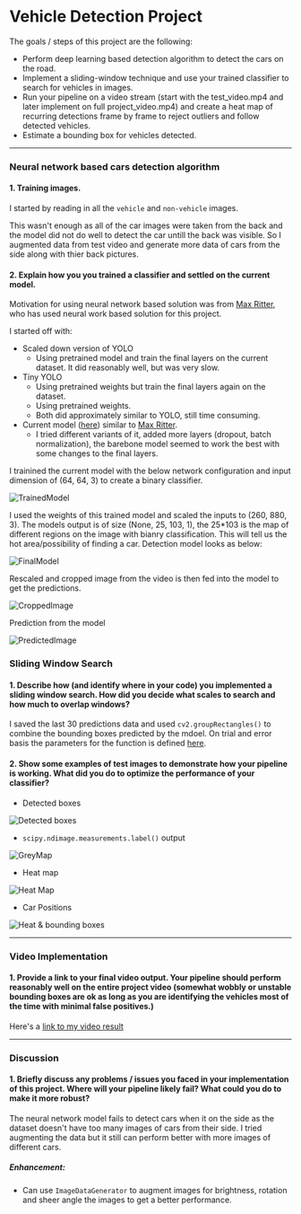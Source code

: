 # **Vehicle Detection Project**

The goals / steps of this project are the following:

* Perform deep learning based detection algorithm to detect the cars on the road.
* Implement a sliding-window technique and use your trained classifier to search for vehicles in images.
* Run your pipeline on a video stream (start with the test_video.mp4 and later implement on full project_video.mp4) and create a heat map of recurring detections frame by frame to reject outliers and follow detected vehicles.
* Estimate a bounding box for vehicles detected.
---
### Neural network based cars detection algorithm

#### 1. Training images.

I started by reading in all the `vehicle` and `non-vehicle` images.

This wasn't enough as all of the car images were taken from the back and the model did not do well to detect the car untill the back was visible. So I augmented data from test video and generate more data of cars from the side along with thier back pictures.

#### 2. Explain how you you trained a classifier and settled on the current model.

Motivation for using neural network based solution was from [Max Ritter](https://github.com/maxritter/SDC-Vehicle-Lane-Detection), who has used neural work based solution for this project.

I started off with: 
* Scaled down version of YOLO
    - Using pretrained model and train the final layers on the current dataset. It did reasonably well, but was very slow.
* Tiny YOLO
    - Using pretrained weights but train the final layers again on the dataset.
    - Using pretrained weights.
    - Both did approximately similar to YOLO, still time consuming.
* Current model ([here](https://github.com/ShankHarinath/CarND-Vehicle-Detection/blob/master/model.py#L41)) similar to [Max Ritter](https://github.com/maxritter/SDC-Vehicle-Lane-Detection).
    - I tried different variants of it, added more layers (dropout, batch normalization), the barebone model seemed to work the best with some changes to the final layers.

I trainined the current model with the below network configuration and input dimension of (64, 64, 3) to create a binary classifier.

![TrainedModel](https://github.com/ShankHarinath/CarND-Vehicle-Detection/raw/master/output_images/TrainedModel.png)

I used the weights of this trained model and scaled the inputs to (260, 880, 3).
The models output is of size (None, 25, 103, 1), the 25*103 is the map of different regions on the image with bianry classification. This will tell us the hot area/possibility of finding a car. Detection model looks as below:

![FinalModel](https://github.com/ShankHarinath/CarND-Vehicle-Detection/raw/master/output_images/FinalModel.png)

Rescaled and cropped image from the video is then fed into the model to get the predictions.

![CroppedImage](https://github.com/ShankHarinath/CarND-Vehicle-Detection/raw/master/output_images/Cropped.png)

Prediction from the model

![PredictedImage](https://github.com/ShankHarinath/CarND-Vehicle-Detection/raw/master/output_images/Prediction.png)

### Sliding Window Search

#### 1. Describe how (and identify where in your code) you implemented a sliding window search.  How did you decide what scales to search and how much to overlap windows?

I saved the last 30 predictions data and used `cv2.groupRectangles()` to combine the bounding boxes predicted by the mdoel. On trial and error basis the parameters for the function is defined [here](https://github.com/ShankHarinath/CarND-Vehicle-Detection/blob/master/detection_pipeline.py#L129).

#### 2. Show some examples of test images to demonstrate how your pipeline is working.  What did you do to optimize the performance of your classifier?

* Detected boxes

![Detected boxes](https://github.com/ShankHarinath/CarND-Vehicle-Detection/raw/master/output_images/Boxes.png)

* `scipy.ndimage.measurements.label()` output

![GreyMap](https://github.com/ShankHarinath/CarND-Vehicle-Detection/raw/master/output_images/GreyMap.png)

* Heat map

![Heat Map](https://github.com/ShankHarinath/CarND-Vehicle-Detection/raw/master/output_images/HeatMap.png)

* Car Positions

![Heat & bounding boxes](https://github.com/ShankHarinath/CarND-Vehicle-Detection/raw/master/output_images/Car%20Positions.png)

---

### Video Implementation

#### 1. Provide a link to your final video output.  Your pipeline should perform reasonably well on the entire project video (somewhat wobbly or unstable bounding boxes are ok as long as you are identifying the vehicles most of the time with minimal false positives.)

Here's a [link to my video result](https://github.com/ShankHarinath/CarND-Vehicle-Detection/raw/master/project_video_result.mp4)

---

### Discussion

#### 1. Briefly discuss any problems / issues you faced in your implementation of this project.  Where will your pipeline likely fail?  What could you do to make it more robust?

The neural network model fails to detect cars when it on the side as the dataset doesn't have too many images of cars from their side. I tried augmenting the data but it still can perform better with more images of different cars.

##### Enhancement:
* Can use `ImageDataGenerator` to augment images for brightness, rotation and sheer angle the images to get a better performance.

